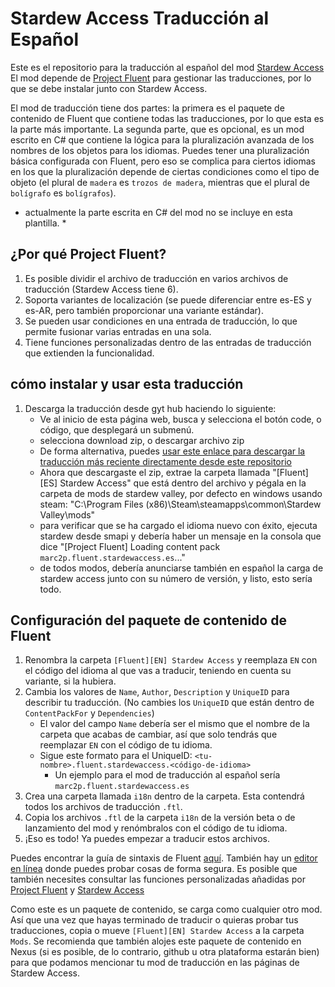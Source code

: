 # Stardew Access Traducción al Español

Este es el repositorio para la traducción al español del mod [Stardew Access](https://www.nexusmods.com/stardewvalley/mods/16205)
El mod depende de [Project Fluent](https://www.nexusmods.com/stardewvalley/mods/12638) para gestionar las traducciones, por lo que se debe instalar junto con Stardew Access.

El mod de traducción tiene dos partes: la primera es el paquete de contenido de Fluent que contiene todas las traducciones, por lo que esta es la parte más importante.
La segunda parte, que es opcional, es un mod escrito en C# que contiene la lógica para la pluralización avanzada de los nombres de los objetos para los idiomas.
Puedes tener una pluralización básica configurada con Fluent, pero eso se complica para ciertos idiomas en los que la pluralización depende de ciertas condiciones como el tipo de objeto (el plural de `madera` es `trozos de madera`, mientras que el plural de `bolígrafo` es `bolígrafos`).

* actualmente la parte escrita en C# del mod no se incluye en esta plantilla. *

## ¿Por qué Project Fluent?

1. Es posible dividir el archivo de traducción en varios archivos de traducción (Stardew Access tiene 6).
2. Soporta variantes de localización (se puede diferenciar entre es-ES y es-AR, pero también proporcionar una variante estándar).
3. Se pueden usar condiciones en una entrada de traducción, lo que permite fusionar varias entradas en una sola.
4. Tiene funciones personalizadas dentro de las entradas de traducción que extienden la funcionalidad.

## cómo instalar y usar esta traducción

1. Descarga la traducción desde gyt hub haciendo lo siguiente:
   * Ve al inicio de esta página web, busca y selecciona el botón code, o código, que desplegará un submenú.
   * selecciona download zip, o descargar archivo zip
   * De forma alternativa, puedes [usar este enlace para descargar la traducción más reciente directamente desde este repositorio](https://github.com/Marc2p/stardew-access-es/archive/refs/heads/main.zip)
   * Ahora que descargaste el zip, extrae la carpeta llamada "[Fluent][ES] Stardew Access" que está dentro del archivo y pégala en la carpeta de mods de stardew valley, por defecto en windows usando steam: "C:\Program Files (x86)\Steam\steamapps\common\Stardew Valley\mods"
   * para verificar que se ha cargado el idioma nuevo con éxito, ejecuta stardew desde smapi y debería haber un mensaje en la consola que dice "[Project Fluent] Loading content pack `marc2p.fluent.stardewaccess.es`..."
   * de todos modos, debería anunciarse también en español la carga de stardew access junto con su número de versión, y listo, esto sería todo.

## Configuración del paquete de contenido de Fluent

1. Renombra la carpeta `[Fluent][EN] Stardew Access` y reemplaza `EN` con el código del idioma al que vas a traducir, teniendo en cuenta su variante, si la hubiera.
2. Cambia los valores de `Name`, `Author`, `Description` y `UniqueID` para describir tu traducción. (No cambies los `UniqueID` que están dentro de `ContentPackFor` y `Dependencies`)
    - El valor del campo `Name` debería ser el mismo que el nombre de la carpeta que acabas de cambiar, así que solo tendrás que reemplazar `EN` con el código de tu idioma.
    - Sigue este formato para el UniqueID: `<tu-nombre>.fluent.stardewaccess.<código-de-idioma>`
      - Un ejemplo para el mod de traducción al español sería `marc2p.fluent.stardewaccess.es`
3. Crea una carpeta llamada `i18n` dentro de la carpeta. Esta contendrá todos los archivos de traducción `.ftl`.
4. Copia los archivos `.ftl` de la carpeta `i18n` de la versión beta o de lanzamiento del mod y renómbralos con el código de tu idioma.
5. ¡Eso es todo! Ya puedes empezar a traducir estos archivos.

Puedes encontrar la guía de sintaxis de Fluent [aquí](https://projectfluent.org/fluent/guide/).
También hay un [editor en línea](https://projectfluent.org/play/) donde puedes probar cosas de forma segura.
Es posible que también necesites consultar las funciones personalizadas añadidas por [Project Fluent](https://hackmd.io/@Shockah/H1q8H-mcc/https%3A%2F%2Fhackmd.io%2F%40Shockah%2FHy8nTM7c5) y [Stardew Access](https://github.com/khanshoaib3/stardew-access/blob/c966d188ea506a70782edb5177ef6e87c685f890/stardew-access/Translation/CustomFluentFunctions.cs#L29-L91)

<TODO Add the doc link for custom functions in stardew access.>

Como este es un paquete de contenido, se carga como cualquier otro mod. Así que una vez que hayas terminado de traducir o quieras probar tus traducciones, copia o mueve `[Fluent][EN] Stardew Access` a la carpeta `Mods`.
Se recomienda que también alojes este paquete de contenido en Nexus (si es posible, de lo contrario, github u otra plataforma estarán bien) para que podamos mencionar tu mod de traducción en las páginas de Stardew Access.

